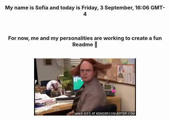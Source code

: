 


<div align="center">
<h3 >My name is Sofia and today is Friday, 3 September, 16:06 GMT-4</h3><br>
<h3 >For now, me and my personalities are working to create a fun Readme 👋
</h3><br>
<img src='img/dwight.gif' alt='working...'/>
</div>
